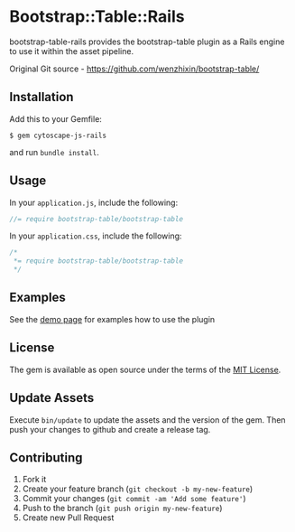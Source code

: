 # Bootstrap::Table::Rails

bootstrap-table-rails provides the bootstrap-table plugin as a Rails engine to use it within the asset pipeline.

Original Git source - https://github.com/wenzhixin/bootstrap-table/
## Installation

Add this to your Gemfile:

    $ gem cytoscape-js-rails

and run `bundle install`.

## Usage

In your `application.js`, include the following:

```js
//= require bootstrap-table/bootstrap-table
```

In your `application.css`, include the following:

```css
/*
 *= require bootstrap-table/bootstrap-table
 */
 ```

## Examples

See the [demo page](http://bootstrap-table.wenzhixin.net.cn) for examples how to use the plugin

## License

The gem is available as open source under the terms of the [MIT License](https://opensource.org/licenses/MIT).

## Update Assets

Execute `bin/update` to update the assets and the version of the gem.
Then push your changes to github and create a release tag.

## Contributing

1. Fork it
2. Create your feature branch (`git checkout -b my-new-feature`)
3. Commit your changes (`git commit -am 'Add some feature'`)
4. Push to the branch (`git push origin my-new-feature`)
5. Create new Pull Request
